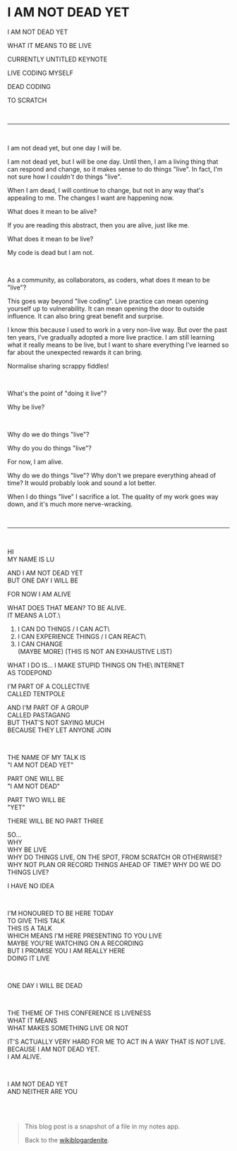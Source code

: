 # I AM NOT DEAD YET

I AM NOT DEAD YET

WHAT IT MEANS TO BE LIVE

CURRENTLY UNTITLED KEYNOTE

LIVE CODING MYSELF

DEAD CODING

TO SCRATCH

<br>

<hr>

<br>

I am not dead yet, but one day I will be.

I am not dead yet, but I will be one day. Until then, I am a living thing that can respond and change, so it makes sense to do things "live". In fact, I'm not sure how I *couldn't* do things "live".

When I am dead, I will continue to change, but not in any way that's appealing to me. The changes I want are happening now.

What does it mean to be alive?

If you are reading this abstract, then you are alive, just like me. 

What does it mean to be live?

My code is dead but I am not.

<br>

As a community, as collaborators, as coders, what does it mean to be "live"?

This goes way beyond "live coding". Live practice can mean opening yourself up to vulnerability. It can mean opening the door to outside influence. It can also bring great benefit and surprise.

I know this because I used to work in a very non-live way. But over the past ten years, I’ve gradually adopted a more live practice. I am still learning what it really means to be live, but I want to share everything I’ve learned so far about the unexpected rewards it can bring.

Normalise sharing scrappy fiddles!

<br>

What's the point of "doing it live"?

Why be live?

<br>

Why do we do things "live"?

Why do you do things "live"?

For now, I am alive. 

Why do we do things "live"? Why don't we prepare everything ahead of time? It would probably look and sound a lot better. 

When I do things "live" I sacrifice a lot. The quality of my work goes way down, and it's much more nerve-wracking.

<br>

<hr>

<br>

HI\
MY NAME IS LU

AND I AM NOT DEAD YET\
BUT ONE DAY I WILL BE

FOR NOW I AM ALIVE

WHAT DOES THAT MEAN? TO BE ALIVE.\
IT MEANS A LOT.\
1. I CAN DO THINGS / I CAN ACT\
2. I CAN EXPERIENCE THINGS / I CAN REACT\
3. I CAN CHANGE\
(MAYBE MORE) (THIS IS NOT AN EXHAUSTIVE LIST)

WHAT I DO IS... I MAKE STUPID THINGS ON THE\ INTERNET\
AS TODEPOND

I'M PART OF A COLLECTIVE\
CALLED TENTPOLE

AND I'M PART OF A GROUP\
CALLED PASTAGANG\
BUT THAT'S NOT SAYING MUCH\
BECAUSE THEY LET ANYONE JOIN

<br>

THE NAME OF MY TALK IS\
"I AM NOT DEAD YET"

PART ONE WILL BE\
"I AM NOT DEAD"

PART TWO WILL BE\
"YET"

THERE WILL BE NO PART THREE

SO...\
WHY\
WHY BE LIVE\
WHY DO THINGS LIVE, ON THE SPOT, FROM SCRATCH OR OTHERWISE? WHY NOT PLAN OR RECORD THINGS AHEAD OF TIME? WHY DO WE DO THINGS LIVE? 

I HAVE NO IDEA

<br>

I'M HONOURED TO BE HERE TODAY\
TO GIVE THIS TALK\
THIS IS A TALK\
WHICH MEANS I'M HERE PRESENTING TO YOU LIVE\
MAYBE YOU'RE WATCHING ON A RECORDING\
BUT I PROMISE YOU I AM REALLY HERE\
DOING IT LIVE

<br>

ONE DAY I WILL BE DEAD

<br>

THE THEME OF THIS CONFERENCE IS LIVENESS\
WHAT IT MEANS\
WHAT MAKES SOMETHING LIVE OR NOT

IT'S ACTUALLY VERY HARD FOR ME TO ACT IN A WAY THAT IS *NOT* LIVE.\
BECAUSE I AM NOT DEAD YET.\
I AM ALIVE.

<br>

I AM NOT DEAD YET\
AND NEITHER ARE YOU

<br>

<br>

> This blog post is a snapshot of a file in my notes app.
>
> Back to the [wikiblogardenite](/wikiblogardenite).
